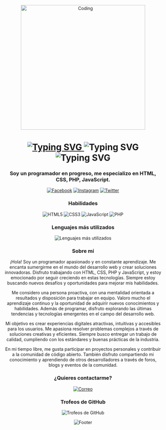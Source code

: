 <p align="center">
  <img src="https://i.imgur.com/xxxxxx.gif" alt="Coding" width="400" />
</p>

<h1 align="center">
  <a href="https://miguelalejo.com" target="_blank">
    <img src="https://readme-typing-svg.demolab.com/?font=Fira+Code&pause=1000&width=435&lines=Miguel+Alejo&center=true" alt="Typing SVG" />
  </a>
  <a target="_blank">
    <img src="https://readme-typing-svg.demolab.com/?font=Fira+Code&pause=1000&width=535&lines=Este+es+mi+perfil+de+GitHub&center=true&size=30" alt="Typing SVG" />
    <img src="https://readme-typing-svg.demolab.com/?font=Fira+Code&pause=1000&width=535&lines=Disfruto+Programando+:)&center=true&size=30" alt="Typing SVG" />
  </a>
</h1>

<h3 align="center">Soy un programador en progreso, me especializo en HTML, CSS, PHP, JavaScript.</h3>

<p align="center">
  <a href="https://www.facebook.com/MiguelitoAc.244444/" target="_blank"><img src="https://img.shields.io/badge/-Facebook-1877F2?style=flat-square&logo=facebook&logoColor=white" alt="Facebook"></a>
  <a href="https://www.instagram.com/2bleamigue_/" target="_blank"><img src="https://img.shields.io/badge/-Instagram-E4405F?style=flat-square&logo=instagram&logoColor=white" alt="Instagram"></a>
  <a href="https://www.twitter.com/MiguelitoAc4" target="_blank"><img src="https://img.shields.io/badge/-Twitter-1DA1F2?style=flat-square&logo=twitter&logoColor=white" alt="Twitter"></a>
</p>

<h3 align="center">Habilidades</h3>
<p align="center">
  <img src="https://img.shields.io/badge/-HTML5-E34F26?style=flat-square&logo=html5&logoColor=white" alt="HTML5">
  <img src="https://img.shields.io/badge/-CSS3-1572B6?style=flat-square&logo=css3&logoColor=white" alt="CSS3">
  <img src="https://img.shields.io/badge/-JavaScript-F7DF1E?style=flat-square&logo=javascript&logoColor=black" alt="JavaScript">
  <img src="https://img.shields.io/badge/-PHP-777BB4?style=flat-square&logo=php&logoColor=white" alt="PHP">
</p>

<!-- Sección de lenguajes más utilizados -->
<h3 align="center">Lenguajes más utilizados</h3>
<p align="center">
  <img src="https://github-readme-stats.vercel.app/api/top-langs/?username=miguelalejo&layout=compact&theme=radical" alt="Lenguajes más utilizados" />
</p>

<h3 align="center">Sobre mí</h3>

<p align="center">
¡Hola! Soy un programador apasionado y en constante aprendizaje. Me encanta sumergirme en el mundo del desarrollo web y crear soluciones innovadoras. Disfruto trabajando con HTML, CSS, PHP y JavaScript, y estoy emocionado por seguir creciendo en estas tecnologías. Siempre estoy buscando nuevos desafíos y oportunidades para mejorar mis habilidades.
</p>

<p align="center">
Me considero una persona proactiva, con una mentalidad orientada a resultados y disposición para trabajar en equipo. Valoro mucho el aprendizaje continuo y la oportunidad de adquirir nuevos conocimientos y habilidades. Además de programar, disfruto explorando las últimas tendencias y tecnologías emergentes en el campo del desarrollo web.
</p>

<p align="center">
Mi objetivo es crear experiencias digitales atractivas, intuitivas y accesibles para los usuarios. Me apasiona resolver problemas complejos a través de soluciones creativas y eficientes. Siempre busco entregar un trabajo de calidad, cumpliendo con los estándares y buenas prácticas de la industria.
</p>

<p align="center">
En mi tiempo libre, me gusta participar en proyectos personales y contribuir a la comunidad de código abierto. También disfruto compartiendo mi conocimiento y aprendiendo de otros desarrolladores a través de foros, blogs y eventos de la comunidad.
</p>

<h3 align="center">¿Quieres contactarme?</h3>
<p align="center">
  <a href="mailto:fernandoalejo68@gmail.com" target="_blank"><img src="https://img.shields.io/badge/-Correo-D14836?style=flat-square&logo=gmail&logoColor=white" alt="Correo"></a>
</p>

<!-- Sección de trofeos de GitHub -->
<h3 align="center">Trofeos de GitHub</h3>
<p align="center">
  <img src="https://github-profile-trophy.vercel.app/?username=miguelalejo&theme=radical" alt="Trofeos de GitHub" />
</p>

<p align="center">
  <img src="https://capsule-render.vercel.app/api?type=waving&color=gradient&height=65&section=footer" alt="Footer">
</p>
